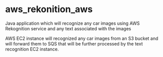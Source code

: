 # aws_rekonition_aws
Java application which will recognize any car images using AWS Rekognition service and any text associated with the images

AWS EC2 instance will recognized any car images from an S3 bucket and will forward them to SQS that will be further processed by the text recognition EC2 instance.
